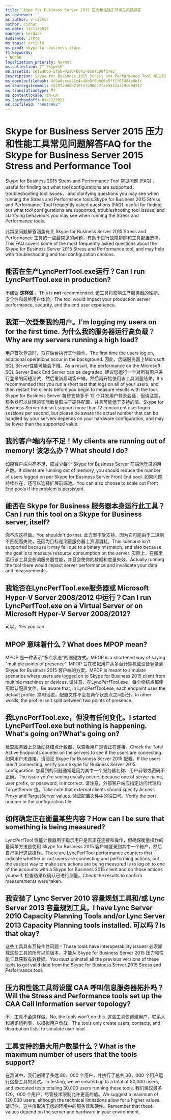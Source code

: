 ```yaml
---
title: Skype for Business Server 2015 压力和性能工具常见问题解答
ms.reviewer: ''
ms.author: v-cichur
author: cichur
ms.date: 11/11/2015
manager: serdars
audience: ITPro
ms.topic: article
ms.prod: skype-for-business-itpro
f1.keywords:
- NOCSH
localization_priority: Normal
ms.collection: IT_Skype16
ms.assetid: ce18db60-5f6b-423d-bc41-91e7c80fb7e3
description: Skype for Business 2015 Stress and Performance Tool 常见问题 (FAQ) ， useful for finding out what tool configurations are supported， troubleshooting tool issues， and clarifying questions you may see when running the Stress and Performance tools.
ms.openlocfilehash: 4c9a8acca21e4e4bb8f6b6e0a5ff1f68484e6b1c
ms.sourcegitcommit: c528fad9db719f3fa96dc3fa99332a349cd9d317
ms.translationtype: MT
ms.contentlocale: zh-CN
ms.lasthandoff: 01/12/2021
ms.locfileid: "49814962"
---
```

# <a name="faq-for-the-skype-for-business-server-2015-stress-and-performance-tool"></a><span data-ttu-id="e2233-103">Skype for Business Server 2015 压力和性能工具常见问题解答</span><span class="sxs-lookup"><span data-stu-id="e2233-103">FAQ for the Skype for Business Server 2015 Stress and Performance Tool</span></span>
 
<span data-ttu-id="e2233-104">Skype for Business 2015 Stress and Performance Tool 常见问题 (FAQ) ， useful for finding out what tool configurations are supported， troubleshooting tool issues， and clarifying questions you may see when running the Stress and Performance tools.</span><span class="sxs-lookup"><span data-stu-id="e2233-104">Skype for Business 2015 Stress and Performance Tool frequently asked questions (FAQ), useful for finding out what tool configurations are supported, troubleshooting tool issues, and clarifying behaviours you may see when running the Stress and Performance tools.</span></span>
  
 <span data-ttu-id="e2233-105">此常见问题解答涵盖有关 Skype for Business Server 2015 Stress and Performance 工具的一些最常见的问题，有助于进行故障排除和工具配置选择。</span><span class="sxs-lookup"><span data-stu-id="e2233-105">This FAQ covers some of the most frequently asked questions about the Skype for Business Server 2015 Stress and Performance tool, and may help with troubleshooting and tool configuration choices.</span></span>
  
## <a name="can-i-run-lyncperftoolexe-in-production"></a><span data-ttu-id="e2233-106">能否在生产LyncPerfTool.exe运行？</span><span class="sxs-lookup"><span data-stu-id="e2233-106">Can I run LyncPerfTool.exe in production?</span></span>

<span data-ttu-id="e2233-107">不建议 **这样做** 。</span><span class="sxs-lookup"><span data-stu-id="e2233-107">This is **not** recommended.</span></span> <span data-ttu-id="e2233-108">该工具将影响生产服务器的性能、安全性和最终用户体验。</span><span class="sxs-lookup"><span data-stu-id="e2233-108">The tool would impact your production server performance, security, and the end user experience.</span></span>
  
## <a name="im-logging-my-users-on-for-the-first-time-why-are-my-servers-running-a-high-load"></a><span data-ttu-id="e2233-109">我第一次登录我的用户。</span><span class="sxs-lookup"><span data-stu-id="e2233-109">I'm logging my users on for the first time.</span></span> <span data-ttu-id="e2233-110">为什么我的服务器运行高负载？</span><span class="sxs-lookup"><span data-stu-id="e2233-110">Why are my servers running a high load?</span></span>

<span data-ttu-id="e2233-111">用户首次登录时，将在后台执行其他操作。</span><span class="sxs-lookup"><span data-stu-id="e2233-111">The first time the users log on, additional operations occur in the background.</span></span> <span data-ttu-id="e2233-112">因此，后端服务器上Microsoft SQL Server性能可能会下降。</span><span class="sxs-lookup"><span data-stu-id="e2233-112">As a result, the performance on the Microsoft SQL Server Back End Server can be degraded.</span></span> <span data-ttu-id="e2233-113">建议您运行一个对所有用户进行登录的简短测试，然后重新启动客户端，然后再开始使用该工具测量结果。</span><span class="sxs-lookup"><span data-stu-id="e2233-113">It's recommended that you run a short test that logs on all of your users, and then restart the clients before you begin to measure results with the tool.</span></span> <span data-ttu-id="e2233-114">Skype for Business Server 每秒支持多于 12 个并发用户登录会话，但请注意，服务器可以处理的实际数量取决于硬件配置，并且可能低于支持的值。</span><span class="sxs-lookup"><span data-stu-id="e2233-114">Skype for Business Server doesn't support more than 12 concurrent user logon sessions per second, but please be aware the actual number that can be handled by your servers depends on your hardware configuration, and may be lower than the supported value.</span></span>
  
## <a name="my-clients-are-running-out-of-memory-what-should-i-do"></a><span data-ttu-id="e2233-115">我的客户端内存不足！</span><span class="sxs-lookup"><span data-stu-id="e2233-115">My clients are running out of memory!</span></span> <span data-ttu-id="e2233-116">该怎么办？</span><span class="sxs-lookup"><span data-stu-id="e2233-116">What should I do?</span></span>

<span data-ttu-id="e2233-117">如果客户端内存不足，应减少每个 Skype for Business Server 前端池登录的用户数。</span><span class="sxs-lookup"><span data-stu-id="e2233-117">If clients are running out of memory, you should reduce the number of users logged on per Skype for Business Server Front End pool.</span></span> <span data-ttu-id="e2233-118">如果问题持续存在，还可以选择扩展前端池。</span><span class="sxs-lookup"><span data-stu-id="e2233-118">You can also choose to scale out Front End pools if the problem is persistent.</span></span>
  
## <a name="can-i-run-this-tool-on-a-skype-for-business-server-itself"></a><span data-ttu-id="e2233-119">能否在 Skype for Business 服务器本身运行此工具？</span><span class="sxs-lookup"><span data-stu-id="e2233-119">Can I run this tool on a Skype for Business server, itself?</span></span>

<span data-ttu-id="e2233-120">你不应这样做。</span><span class="sxs-lookup"><span data-stu-id="e2233-120">You shouldn't do that.</span></span> <span data-ttu-id="e2233-121">此方案不受支持，因为它可能由于二进制不匹配而失败，还因为目标是测量服务器上资源消耗。</span><span class="sxs-lookup"><span data-stu-id="e2233-121">This scenario isn't supported because it may fail due to a binary mismatch, and also because the goal is to measure resource consumption on the server.</span></span> <span data-ttu-id="e2233-122">实际上，在那里运行该工具会影响服务器性能，并且会使你的数据和度量失效。</span><span class="sxs-lookup"><span data-stu-id="e2233-122">Actually running the tool there would impact server performance and invalidate your data and measurements.</span></span>
  
## <a name="can-i-run-lyncperftoolexe-on-a-virtual-server-or-on-microsoft-hyper-v-server-20082012"></a><span data-ttu-id="e2233-123">我能否在LyncPerfTool.exe服务器或 Microsoft Hyper-V Server 2008/2012 中运行？</span><span class="sxs-lookup"><span data-stu-id="e2233-123">Can I run LyncPerfTool.exe on a Virtual Server or on Microsoft Hyper-V Server 2008/2012?</span></span>

<span data-ttu-id="e2233-124">可以。</span><span class="sxs-lookup"><span data-stu-id="e2233-124">Yes you can.</span></span>
  
## <a name="what-does-mpop-mean"></a><span data-ttu-id="e2233-125">MPOP 意味着什么？</span><span class="sxs-lookup"><span data-stu-id="e2233-125">What does MPOP mean?</span></span>

<span data-ttu-id="e2233-126">MPOP 是一种表示"多点状态"的缩短方式。</span><span class="sxs-lookup"><span data-stu-id="e2233-126">MPOP is a shortened way of saying "multiple points of presence".</span></span> <span data-ttu-id="e2233-127">MPOP 旨在模拟用户从多台计算机或设备登录到 Skype for Business 2015 客户端的方案。</span><span class="sxs-lookup"><span data-stu-id="e2233-127">MPOP is meant to simulate scenarios where users are logged on to Skype for Business 2015 client from multiple machines or devices.</span></span> <span data-ttu-id="e2233-128">请注意，在LyncPerfTool.exe，每个终结点都使用默认配置文件。</span><span class="sxs-lookup"><span data-stu-id="e2233-128">Be aware that, in LyncPerfTool.exe, each endpoint uses the default profile.</span></span> <span data-ttu-id="e2233-129">换句话说，配置文件不会在两个状态点之间拆分。</span><span class="sxs-lookup"><span data-stu-id="e2233-129">In other words, the profile isn't split between two points of presence.</span></span>
  
## <a name="i-started-lyncperftoolexe-but-nothing-is-happening-whats-going-on"></a><span data-ttu-id="e2233-130">我LyncPerfTool.exe，但没有任何变化。</span><span class="sxs-lookup"><span data-stu-id="e2233-130">I started LyncPerfTool.exe but nothing is happening.</span></span> <span data-ttu-id="e2233-131">What's going on?</span><span class="sxs-lookup"><span data-stu-id="e2233-131">What's going on?</span></span>

<span data-ttu-id="e2233-132">检查服务器上总活动终结点计数器，以查看用户是否正在连接。</span><span class="sxs-lookup"><span data-stu-id="e2233-132">Check the Total Active Endpoints counter on the servers to see if the users are connecting.</span></span> <span data-ttu-id="e2233-133">如果用户未连接，请验证 Skype for Business Server 2015 配置。</span><span class="sxs-lookup"><span data-stu-id="e2233-133">If the users aren't connecting, verify your Skype for Business Server 2015 configuration.</span></span> <span data-ttu-id="e2233-134">您看到的问题通常是因为其中一个服务器名称、用户前缀或密码不正确。</span><span class="sxs-lookup"><span data-stu-id="e2233-134">The issue you're seeing usually occurs because one of server name, user prefix, or password, is incorrect.</span></span> <span data-ttu-id="e2233-135">请注意，外部客户端应指定访问代理和 TargetServer 值。</span><span class="sxs-lookup"><span data-stu-id="e2233-135">Take note that external clients should specify Access Proxy and TargetServer values.</span></span> <span data-ttu-id="e2233-136">验证配置文件中的端口号。</span><span class="sxs-lookup"><span data-stu-id="e2233-136">Verify the port number in the configuration file.</span></span>
  
## <a name="how-can-i-be-sure-that-something-is-being-measured"></a><span data-ttu-id="e2233-137">如何确定正在衡量某些内容？</span><span class="sxs-lookup"><span data-stu-id="e2233-137">How can I be sure that something is being measured?</span></span>

<span data-ttu-id="e2233-138">LyncPerfTool 性能计数器用于指示用户是否正在连接和操作，但确保衡量操作的最简单方法是使用 Skype for Business 2015 客户端登录到其中一个帐户，然后自己执行这些操作。</span><span class="sxs-lookup"><span data-stu-id="e2233-138">There are LyncPerfTool performance counters that indicate whether or not users are connecting and performing actions, but the easiest way to make sure actions are being measured is to log on to one of the accounts with a Skype for Business 2015 client and do those actions yourself.</span></span> <span data-ttu-id="e2233-139">检查结果以确认已进行测量。</span><span class="sxs-lookup"><span data-stu-id="e2233-139">Check the results to confirm measurements were taken.</span></span>
  
## <a name="i-have-lync-server-2010-capacity-planning-tools-andor-lync-server-2013-capacity-planning-tools-installed-is-that-okay"></a><span data-ttu-id="e2233-140">我安装了 Lync Server 2010 容量规划工具和/或 Lync Server 2013 容量规划工具。</span><span class="sxs-lookup"><span data-stu-id="e2233-140">I have Lync Server 2010 Capacity Planning Tools and/or Lync Server 2013 Capacity Planning tools installed.</span></span> <span data-ttu-id="e2233-141">可以吗？</span><span class="sxs-lookup"><span data-stu-id="e2233-141">Is that okay?</span></span>

 <span data-ttu-id="e2233-142">这些工具具有互操作性问题！</span><span class="sxs-lookup"><span data-stu-id="e2233-142">These tools have interoperability issues!</span></span> <span data-ttu-id="e2233-143">必须卸载这些工具的所有以前版本，才能从 Skype for Business Server 2015 压力和性能工具获取有效数据。</span><span class="sxs-lookup"><span data-stu-id="e2233-143">You must uninstall all the previous versions of these tools to get valid data from the Skype for Business Server 2015 Stress and Performance tool.</span></span>
  
## <a name="will-the-stress-and-performance-tools-set-up-the-caa-call-information-server-topology"></a><span data-ttu-id="e2233-144">压力和性能工具将设置 CAA 呼叫信息服务器拓扑吗？</span><span class="sxs-lookup"><span data-stu-id="e2233-144">Will the Stress and Performance tools set up the CAA Call Information server topology?</span></span>

<span data-ttu-id="e2233-145">不，工具不会这样做。</span><span class="sxs-lookup"><span data-stu-id="e2233-145">No, the tools won't do this.</span></span> <span data-ttu-id="e2233-146">这些工具仅创建用户、联系人和通讯组列表，以模拟用户负载。</span><span class="sxs-lookup"><span data-stu-id="e2233-146">The tools only create users, contacts, and distribution lists, to simulate user load.</span></span>
  
## <a name="what-is-the-maximum-number-of-users-that-the-tools-support"></a><span data-ttu-id="e2233-147">工具支持的最大用户数是什么？</span><span class="sxs-lookup"><span data-stu-id="e2233-147">What is the maximum number of users that the tools support?</span></span>

<span data-ttu-id="e2233-148">在测试中，我们创建了多达 80，000 个用户，并执行了总共 30，000 个用户运行这些工具的测试。</span><span class="sxs-lookup"><span data-stu-id="e2233-148">In testing, we've created up to a total of 80,000 users, and executed tests totaling 30,000 users running these tools.</span></span> <span data-ttu-id="e2233-149">我们建议最多 120，000 个用户，尽管技术限制允许更高的值。</span><span class="sxs-lookup"><span data-stu-id="e2233-149">We suggest a maximum of 120,000 users, although the technical limitations allow for a higher values.</span></span> <span data-ttu-id="e2233-150">请记住，这些值取决于您的环境中的服务器和硬件。</span><span class="sxs-lookup"><span data-stu-id="e2233-150">Remember that these values depend on the server and hardware in your environment.</span></span>
  

